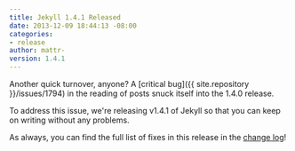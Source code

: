 ```yaml
---
title: Jekyll 1.4.1 Released
date: 2013-12-09 18:44:13 -08:00
categories:
- release
author: mattr-
version: 1.4.1
---
```


Another quick turnover, anyone? A [critical
bug]({{ site.repository }}/issues/1794) in the reading of
posts snuck itself into the 1.4.0 release.

To address this issue, we're releasing v1.4.1 of Jekyll so that you can
keep on writing without any problems.

As always, you can find the full list of fixes in this release in the
[change log](/docs/history/)!
